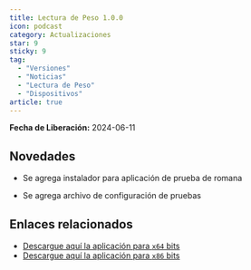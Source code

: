 ```yaml
---
title: Lectura de Peso 1.0.0
icon: podcast
category: Actualizaciones
star: 9
sticky: 9
tag:
  - "Versiones"
  - "Noticias"
  - "Lectura de Peso"
  - "Dispositivos"
article: true
---
```


**Fecha de Liberación:** 2024-06-11

## Novedades

- Se agrega instalador para aplicación de prueba de romana

- Se agrega archivo de configuración de pruebas

## Enlaces relacionados

- [Descargue aquí la aplicación para `x64` bits](https://ams3.digitaloceanspaces.com/erpya/public/downloads/ERP-Weight-Scale-Tester-1.0.0-win-x64.exe)
- [Descargue aquí la aplicación para `x86` bits](https://ams3.digitaloceanspaces.com/erpya/public/downloads/ERP-Weight-Scale-Tester-1.0.0-win-x86.exe)
